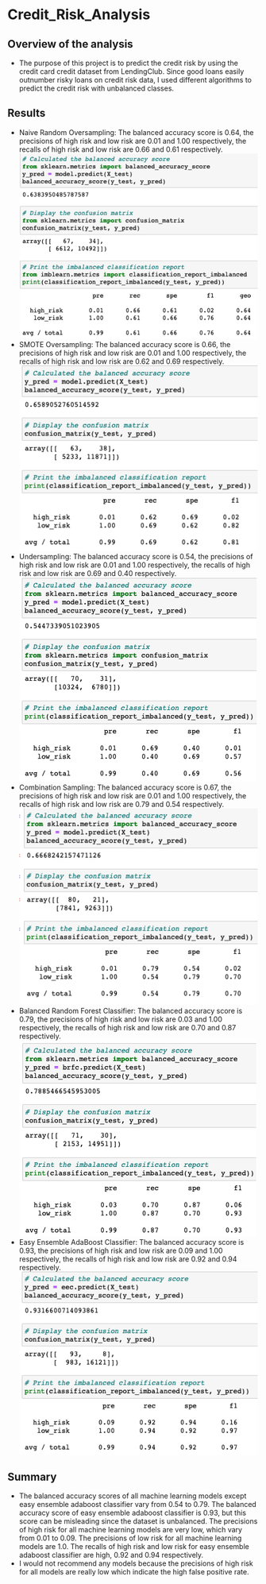 # Credit_Risk_Analysis
## Overview of the analysis
- The purpose of this project is to predict the credit risk by using the credit card credit dataset from LendingClub. Since good loans easily outnumber risky loans on credit risk data, I used different algorithms to predict the credit risk with unbalanced classes. 

## Results
- Naive Random Oversampling: The balanced accuracy score is 0.64, the precisions of high risk and low risk are 0.01 and 1.00 respectively, the recalls of high risk and low risk are 0.66 and 0.61 respectively.
![naive_oversampling](Resources/naive_oversampling.png)
- SMOTE Oversampling: The balanced accuracy score is 0.66, the precisions of high risk and low risk are 0.01 and 1.00 respectively, the recalls of high risk and low risk are 0.62 and 0.69 respectively.
![smote_oversampling](Resources/smote_oversampling.png)
- Undersampling: The balanced accuracy score is 0.54, the precisions of high risk and low risk are 0.01 and 1.00 respectively, the recalls of high risk and low risk are 0.69 and 0.40 respectively.
![undersampling](Resources/undersampling.png)
- Combination Sampling: The balanced accuracy score is 0.67, the precisions of high risk and low risk are 0.01 and 1.00 respectively, the recalls of high risk and low risk are 0.79 and 0.54 respectively.
![combination_sampling](Resources/combination_sampling.png)
- Balanced Random Forest Classifier: The balanced accuracy score is 0.79, the precisions of high risk and low risk are 0.03 and 1.00 respectively, the recalls of high risk and low risk are 0.70 and 0.87 respectively.
![balanced_random_forest](Resources/balanced_random_forest.png)
- Easy Ensemble AdaBoost Classifier: The balanced accuracy score is 0.93, the precisions of high risk and low risk are 0.09 and 1.00 respectively, the recalls of high risk and low risk are 0.92 and 0.94 respectively.
![easy_ensemble](Resources/easy_ensemble.png)

## Summary
- The balanced accuracy scores of all machine learning models except easy ensemble adaboost classifier vary from 0.54 to 0.79. The balanced accuracy score of easy ensemble adaboost classifier is 0.93, but this score can be misleading since the dataset is unbalanced. The precisions of high risk for all machine learning models are very low, which vary from 0.01 to 0.09. The precisions of low risk for all machine learning models are 1.0. The recalls of high risk and low risk for easy ensemble adaboost classifier are high, 0.92 and 0.94 respectively.
- I would not recommend any models because the precisions of high risk for all models are really low which indicate the high false positive rate. 
